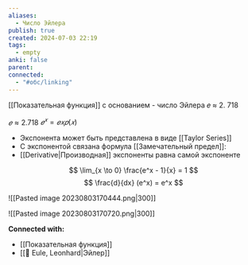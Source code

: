 ```yaml
---
aliases:
  - Число Эйлера
publish: true
created: 2024-07-03 22:19
tags:
  - empty
anki: false
parent: 
connected:
  - "#обс/linking"
---
```


[[Показательная функция]] c основанием - число Эйлера 𝑒 ≈ 2. 718

$𝑒 ≈ 2. 718$
$𝑒^𝑥 = 𝑒𝑥𝑝(𝑥)$

- Экспонента может быть представлена в виде [[Taylor Series]]
- С экспонентой связана формула [[Замечательный предел]]:
- [[Derivative|Производная]] экспоненты равна самой экспоненте


$$
\lim_{x \to 0} \frac{e^x - 1}{x} = 1
$$
$$
\frac{d}{dx} (e^x) = e^x
$$


![[Pasted image 20230803170444.png|300]]

![[Pasted image 20230803170720.png|300]]







**Connected with:**
- [[Показательная функция]]
- [[👤 Eule, Leonhard|Эйлер]]
